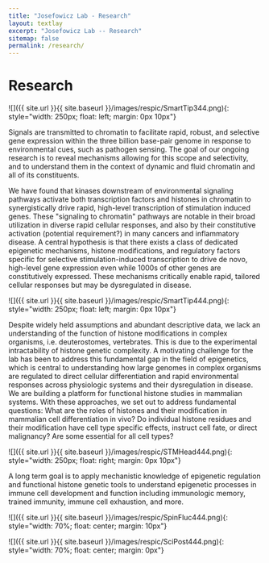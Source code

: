 ```yaml
---
title: "Josefowicz Lab - Research"
layout: textlay
excerpt: "Josefowicz Lab -- Research"
sitemap: false
permalink: /research/
---
```


# Research
![]({{ site.url }}{{ site.baseurl }}/images/respic/SmartTip344.png){: style="width: 250px; float: left; margin: 0px  10px"}

Signals are transmitted to chromatin to facilitate rapid, robust, and selective gene expression within the three billion base-pair genome in response to environmental cues, such as pathogen sensing. The goal of our ongoing research is to reveal mechanisms allowing for this scope and selectivity, and to understand them in the context of dynamic and fluid chromatin and all of its constituents.

We have found that kinases downstream of environmental signaling pathways activate both transcription factors and histones in chromatin to synergistically drive rapid, high-level transcription of stimulation induced genes. These "signaling to chromatin" pathways are notable in their broad utilization in diverse rapid cellular responses, and also by their constitutive activation (potential requirement?) in many cancers and inflammatory disease. A central hypothesis is that there exists a class of dedicated epigenetic mechanisms, histone modifications, and regulatory factors specific for selective stimulation-induced transcription to drive de novo, high-level gene expression even while 1000s of other genes are constitutively expressed. These mechanisms critically enable rapid, tailored cellular responses but may be dysregulated in disease.

![]({{ site.url }}{{ site.baseurl }}/images/respic/SmartTip444.png){: style="width: 250px; float: left; margin: 0px  10px"}

Despite widely held assumptions and abundant descriptive data, we lack an understanding of the function of histone modifications in complex organisms, i.e. deuterostomes, vertebrates. This is due to the experimental intractability of histone genetic complexity. A motivating challenge for the lab has been to address this fundamental gap in the field of epigenetics, which is central to understanding how large genomes in complex organisms are regulated to direct cellular differentiation and rapid environmental responses across physiologic systems and their dysregulation in disease. We are building a platform for functional histone studies in mammalian systems. With these approaches, we set out to address fundamental questions: What are the roles of histones and their modification in mammalian cell differentiation in vivo? Do individual histone residues and their modification have cell type specific effects, instruct cell fate, or direct malignancy? Are some essential for all cell types?

![]({{ site.url }}{{ site.baseurl }}/images/respic/STMHead444.png){: style="width: 250px; float: right; margin: 0px 10px"}

A long term goal is to apply mechanistic knowledge of epigenetic regulation and functional histone genetic tools to understand epigenetic processes in immune cell development and function including immunologic memory, trained immunity, immune cell exhaustion, and more.


 

![]({{ site.url }}{{ site.baseurl }}/images/respic/SpinFluc444.png){: style="width: 70%; float: center; margin: 10px"}

![]({{ site.url }}{{ site.baseurl }}/images/respic/SciPost444.png){: style="width: 70%; float: center; margin: 0px"}
